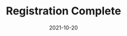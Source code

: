 ---
layout: blocks
title: Registration Complete
date: 2021-10-20
page_sections:
  - block: hero-1
    headline: <strong>Registration complete!</strong>
    content:
        <br>
        <strong>Read the confirmation email for important instructions.</strong> <br>
        Don't see it within 3 minutes? Check your spam.
        <br><br>
        Things to remember... <br>
        1. Join the private <a href="https://discord.gg/pmjtAZwvdH">group</a> by Friday, May 6. <br>
        2. Submit your first check-in by <strong>Sunday, May 8</strong>.<br>
        3. Email us at team@themoai.org if you have any questions.<br>
---